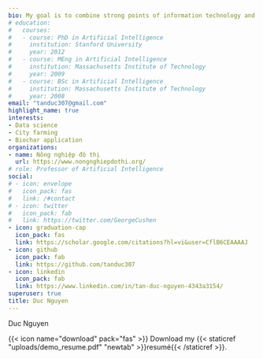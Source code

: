 ```yaml
---
bio: My goal is to combine strong points of information technology and biotechnology to transform arid soil to healthy soil, to combat desertification by researching novel pathways that can transform sand to soil quickly and to encourage the movement planting trees along river bank in urban area.
# education:
#   courses:
#   - course: PhD in Artificial Intelligence
#     institution: Stanford University
#     year: 2012
#   - course: MEng in Artificial Intelligence
#     institution: Massachusetts Institute of Technology
#     year: 2009
#   - course: BSc in Artificial Intelligence
#     institution: Massachusetts Institute of Technology
#     year: 2008
email: "tanduc307@gmail.com"
highlight_name: true
interests:
- Data science
- City farming
- Biochar application
organizations:
- name: Nông nghiệp đô thị
  url: https://www.nongnghiepdothi.org/
# role: Professor of Artificial Intelligence
social:
# - icon: envelope
#   icon_pack: fas
#   link: /#contact
# - icon: twitter
#   icon_pack: fab
#   link: https://twitter.com/GeorgeCushen
- icon: graduation-cap
  icon_pack: fas
  link: https://scholar.google.com/citations?hl=vi&user=CflB6CEAAAAJ
- icon: github
  icon_pack: fab
  link: https://github.com/tanduc307
- icon: linkedin
  icon_pack: fab
  link: https://www.linkedin.com/in/tan-duc-nguyen-4343a3154/
superuser: true
title: Duc Nguyen
---
```


Duc Nguyen

{{< icon name="download" pack="fas" >}} Download my {{< staticref "uploads/demo_resume.pdf" "newtab" >}}resumé{{< /staticref >}}.
